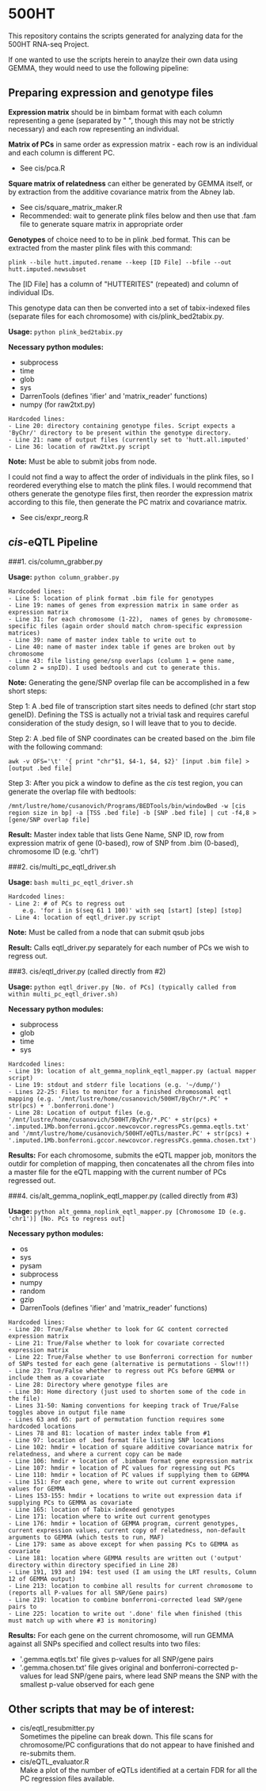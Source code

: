 500HT
=====

This repository contains the scripts generated for analyzing data for the 500HT RNA-seq Project.

If one wanted to use the scripts herein to anaylze their own data using GEMMA, they would need to use the following pipeline:

Preparing expression and genotype files
---------------------------------------
**Expression matrix** should be in bimbam format with each column representing a gene (separated by " ", though this may not be strictly necessary) and each row representing an individual.

**Matrix of PCs** in same order as expression matrix - each row is an individual and each column is different PC.  
   - See cis/pca.R

**Square matrix of relatedness** can either be generated by GEMMA itself, or by extraction from the additive covariance matrix from the Abney lab.  
   - See cis/square_matrix_maker.R  
   - Recommended: wait to generate plink files below and then use that .fam file to generate square matrix in appropriate order

**Genotypes** of choice need to to be in plink .bed format. This can be extracted from the master plink files with this command:

```shell
plink --bile hutt.imputed.rename --keep [ID File] --bfile --out hutt.imputed.newsubset
```
The [ID File] has a column of "HUTTERITES" (repeated) and column of individual IDs.

This genotype data can then be converted into a set of tabix-indexed files (separate files for each chromosome) with cis/plink_bed2tabix.py.

**Usage:** `python plink_bed2tabix.py`

**Necessary python modules:**
- subprocess
- time
- glob
- sys
- DarrenTools (defines 'ifier' and 'matrix_reader' functions)
- numpy (for raw2txt.py)

```
Hardcoded lines:
- Line 20: directory containing genotype files. Script expects a 'ByChr/' directory to be present within the genotype directory.
- Line 21: name of output files (currently set to 'hutt.all.imputed'
- Line 36: location of raw2txt.py script
```

**Note:**
Must be able to submit jobs from node.

I could not find a way to affect the order of individuals in the plink files, so I reordered everything else to match the plink files. I would recommend that others generate the genotype files first, then reorder the expression matrix according to this file, then generate the PC matrix and covariance matrix.  
   - See cis/expr_reorg.R

_cis_-eQTL Pipeline
-------------
###1. cis/column_grabber.py

**Usage:** `python column_grabber.py`

```
Hardcoded lines:
- Line 5: location of plink format .bim file for genotypes
- Line 19: names of genes from expression matrix in same order as expression matrix
- Line 31: for each chromosome (1-22),  names of genes by chromosome-specific files (again order should match chrom-specific expression matrices)
- Line 39: name of master index table to write out to
- Line 40: name of master index table if genes are broken out by chromosome
- Line 43: file listing gene/snp overlaps (column 1 = gene name, column 2 = snpID). I used bedtools and cut to generate this.
```

**Note:**
Generating the gene/SNP overlap file can be accomplished in a few short steps:  

Step 1: A .bed file of transcription start sites needs to defined (chr start stop geneID). Defining the TSS is actually not a trivial task and requires careful consideration of the study design, so I will leave that to you to decide.  

Step 2: A .bed file of SNP coordinates can be created based on the .bim file with the following command:  
```shell
awk -v OFS='\t' '{ print "chr"$1, $4-1, $4, $2}' [input .bim file] > [output .bed file]
```
Step 3: After you pick a window to define as the _cis_ test region, you can generate the overlap file with bedtools:  
```shell
/mnt/lustre/home/cusanovich/Programs/BEDTools/bin/windowBed -w [cis region size in bp] -a [TSS .bed file] -b [SNP .bed file] | cut -f4,8 > [gene/SNP overlap file]
```

**Result:**
Master index table that lists Gene Name, SNP ID, row from expression matrix of gene (0-based), row of SNP from .bim (0-based), chromosome ID (e.g. 'chr1')

###2. cis/multi_pc_eqtl_driver.sh

**Usage:** `bash multi_pc_eqtl_driver.sh`

```
Hardcoded lines:
- Line 2: # of PCs to regress out
    e.g. 'for i in $(seq 61 1 100)' with seq [start] [step] [stop]
- Line 4: location of eqtl_driver.py script
```

**Note:**
Must be called from a node that can submit qsub jobs

**Result:**
Calls eqtl_driver.py separately for each number of PCs we wish to regress out.

###3. cis/eqtl_driver.py (called directly from #2)

**Usage:** `python eqtl_driver.py [No. of PCs] (typically called from within multi_pc_eqtl_driver.sh)`

**Necessary python modules:**
   - subprocess
   - glob
   - time
   - sys

```
Hardcoded lines:
- Line 19: location of alt_gemma_noplink_eqtl_mapper.py (actual mapper script)
- Line 19: stdout and stderr file locations (e.g. '~/dump/')
- Lines 22-25: Files to monitor for a finished chromosomal eqtl mapping (e.g. '/mnt/lustre/home/cusanovich/500HT/ByChr/*.PC' + str(pcs) + '.bonferroni.done')
- Line 28: Location of output files (e.g. '/mnt/lustre/home/cusanovich/500HT/ByChr/*.PC' + str(pcs) + '.imputed.1Mb.bonferroni.gccor.newcovcor.regressPCs.gemma.eqtls.txt' and '/mnt/lustre/home/cusanovich/500HT/eQTLs/master.PC' + str(pcs) + '.imputed.1Mb.bonferroni.gccor.newcovcor.regressPCs.gemma.chosen.txt')
```

**Results:**
For each chromosome, submits the eQTL mapper job, monitors the outdir for completion of mapping, then concatenates all the chrom files into a master file for the eQTL mapping with the current number of PCs regressed out.

###4. cis/alt_gemma_noplink_eqtl_mapper.py (called directly from #3)

**Usage:** `python alt_gemma_noplink_eqtl_mapper.py [Chromosome ID (e.g. 'chr1')] [No. PCs to regress out]`

**Necessary python modules:**
   - os
   - sys
   - pysam
   - subprocess
   - numpy
   - random
   - gzip
   - DarrenTools (defines 'ifier' and 'matrix_reader' functions)

```
Hardcoded lines:
- Line 20: True/False whether to look for GC content corrected expression matrix
- Line 21: True/False whether to look for covariate corrected expression matrix
- Line 22: True/False whether to use Bonferroni correction for number of SNPs tested for each gene (alternative is permutations - Slow!!!)
- Line 23: True/False whether to regress out PCs before GEMMA or include them as a covariate
- Line 28: Directory where genotype files are
- Line 30: Home directory (just used to shorten some of the code in the file)
- Lines 31-50: Naming conventions for keeping track of True/False toggles above in output file name
- Lines 63 and 65: part of permutation function requires some hardcoded locations
- Lines 78 and 81: location of master index table from #1
- Line 97: location of .bed format file listing SNP locations
- Line 102: hmdir + location of square additive covariance matrix for relatedness, and where a current copy can be made
- Line 106: hmdir + location of .bimbam format gene expression matrix
- Line 107: hmdir + location of PC values for regressing out PCs
- Line 110: hmdir + location of PC values if supplying them to GEMMA
- Line 151: For each gene, where to write out current expression values for GEMMA
- Lines 153-155: hmdir + locations to write out expression data if supplying PCs to GEMMA as covariate
- Line 165: location of Tabix-indexed genotypes
- Line 171: location where to write out current genotypes
- Line 176: hmdir + location of GEMMA program, current genotypes, current expression values, current copy of relatedness, non-default arguments to GEMMA (which tests to run, MAF)
- Line 179: same as above except for when passing PCs to GEMMA as covariate
- Line 181: location where GEMMA results are written out ('output' directory within directory specified in Line 28)
- Line 191, 193 and 194: test used (I am using the LRT results, Column 12 of GEMMA output)
- Line 213: location to combine all results for current chromosome to (reports all P-values for all SNP/Gene pairs)
- Line 219: location to combine bonferroni-corrected lead SNP/gene pairs to
- Line 225: location to write out '.done' file when finished (this must match up with where #3 is monitoring)
```

**Results:**
For each gene on the current chromosome, will run GEMMA against all SNPs specified and collect results into two files:
   - '.gemma.eqtls.txt' file gives p-values for all SNP/gene pairs
   - '.gemma.chosen.txt' file gives original and bonferroni-corrected p-values for lead SNP/gene pairs, where lead SNP means the SNP with the smallest p-value observed for each gene


Other scripts that may be of interest:
--------------------------------------
- cis/eqtl_resubmitter.py  
	Sometimes the pipeline can break down. This file scans for chromosome/PC configurations that do not appear to have finished and re-submits them.
- cis/eQTL_evaluator.R  
	Make a plot of the number of eQTLs identified at a certain FDR for all the PC regression files available.
